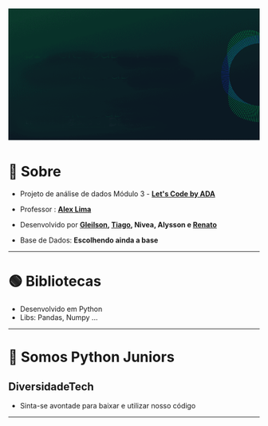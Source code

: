 <h1>
    <img src="logo.gif">
</h1>

# 🔴 Sobre

- Projeto de análise de dados Módulo 3 - **[Let's Code by ADA](https://letscode.com.br/)**
- Professor : **[Alex Lima](https://www.linkedin.com/in/alexcavalera/)**
- Desenvolvido por **[Gleilson](https://www.linkedin.com/in/gleilsonpedro/),
                     [Tiago](https://www.linkedin.com/in/tiago-lima-917b70bb/),
                     Nivea, Alysson e [Renato](https://www.linkedin.com/in/avlisotan/)**


- Base de Dados: **Escolhendo ainda a base**
---
# 🟢 Bibliotecas

- Desenvolvido em Python 
- Libs: Pandas, Numpy ...
---
# 🔵 Somos Python Juniors 
## **DiversidadeTech**

- Sinta-se avontade para baixar e utilizar nosso código

---

